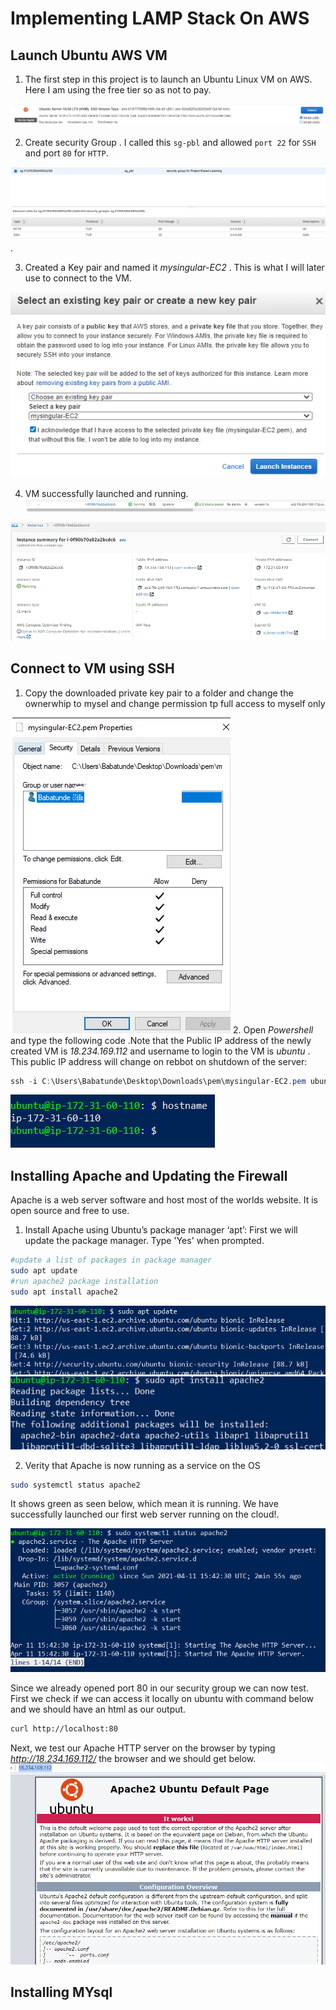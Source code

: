 # Implementing LAMP Stack On AWS

## Launch Ubuntu AWS VM
 1. The first step in this project is to launch an Ubuntu Linux VM on AWS. Here I am using the free tier so as not to pay.

<!-- ![ubuntu image](./img/img1.png) -->
![ubuntu image](https://github.com/thinkC/devops-projects/blob/master/img/img1.PNG?raw=true)

2. Create security Group . I called this `sg-pbl` and allowed `port 22` for `SSH` and port `80` for `HTTP`.

![Security Group](https://github.com/thinkC/devops-projects/blob/master/img/img3.PNG?raw=true).

3. Created a Key pair and named it _mysingular-EC2_ . This is what I will later use to connect to the VM.

![key pair](https://github.com/thinkC/devops-projects/blob/master/img/img4.PNG?raw=true)

4. VM successfully launched and running.
![running VM](https://github.com/thinkC/devops-projects/blob/master/img/img5.PNG?raw=true)

![VM details](https://github.com/thinkC/devops-projects/blob/master/img/img6.PNG?raw=true)

## Connect to VM using SSH

1. Copy the downloaded private key pair to a folder and change the ownerwhip to mysel and change permission tp full access to myself only

![privateKey-permission](https://github.com/thinkC/devops-projects/blob/master/img/img9a.png?raw=true)
2. Open _Powershell_ and type the following code .Note that the Public IP address of the newly created VM is _18.234.169.112_ and username to login to the VM is _ubuntu_ . This public IP address will change on rebbot on shutdown of the server: 
```powershell
ssh -i C:\Users\Babatunde\Desktop\Downloads\pem\mysingular-EC2.pem ubuntu@18.234.169.112
```
![ssh-connection](https://github.com/thinkC/devops-projects/blob/master/img/img8.PNG?raw=true "show hostname after connection")

## Installing Apache and Updating the Firewall

Apache is a web server software and host most of the worlds website. It is open source and free to use.

1. Install Apache using Ubuntu’s package manager ‘apt’:
First we will update the package manager. Type 'Yes' when prompted.
```bash
#update a list of packages in package manager
sudo apt update
#run apache2 package installation
sudo apt install apache2

```

![update package Manager](https://github.com/thinkC/devops-projects/blob/master/img/img10.PNG?raw=true)
![install apache](https://github.com/thinkC/devops-projects/blob/master/img/img10a.PNG?raw=true)

2. Verity that Apache is now running as a service on the OS

```bash
sudo systemctl status apache2
```
It shows green as seen below, which mean it is running. We have successfully launched our first web server running on the cloud!.

![check running service](https://github.com/thinkC/devops-projects/blob/master/img/img10b.PNG?raw=true)

Since we already opened port 80 in our security group we can now test. First we check if we can access it locally on ubuntu with command below and we should have an html as our output.

```bash
curl http://localhost:80
```
Next, we test our Apache HTTP server on the browser by typing _http://18.234.169.112/_ the browser and we should get below.
![apache on the browser](https://github.com/thinkC/devops-projects/blob/master/img/img10c.PNG?raw=true)

## Installing MYsql